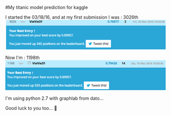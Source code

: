 #My titanic model prediction for kaggle

I started the 03/18/16, and at my first submission I was : 3026th
![alt first_submission](img/first_submission.png)

Now I'm : 1198th
![alt best_submission](img/best_submission.png)

I'm using python 2.7 with graphlab from dato...

Good luck to you too... :beer:
